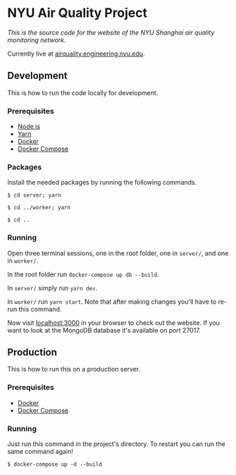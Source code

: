 # NYU Air Quality Project

*This is the source code for the website of the NYU Shanghai air quality monitoring network.*

Currently live at [airquality.engineering.nyu.edu](http://airquality.engineering.nyu.edu/).

## Development

This is how to run the code locally for development.

### Prerequisites

- [Node.js](https://nodejs.org/)
- [Yarn](https://yarnpkg.com/)
- [Docker](https://docs.docker.com/install/)
- [Docker Compose](https://docs.docker.com/compose/install/)

### Packages

Install the needed packages by running the following commands.

```
$ cd server; yarn

$ cd ../worker; yarn

$ cd ..
```

### Running

Open three terminal sessions, one in the root folder, one in `server/`, and one in `worker/`.

In the root folder run `docker-compose up db --build`.

In `server/` simply run `yarn dev`.

In `worker/` run `yarn start`. Note that after making changes you'll have to re-run this command.

Now visit [localhost:3000](http://localhost:3000/) in your browser to check out the website. If you want to look at the MongoDB database it's available on port 27017.

## Production

This is how to run this on a production server.

### Prerequisites

- [Docker](https://docs.docker.com/install/)
- [Docker Compose](https://docs.docker.com/compose/install/)

### Running

Just run this command in the project's directory. To restart you can run the same command again!

```
$ docker-compose up -d --build
```
